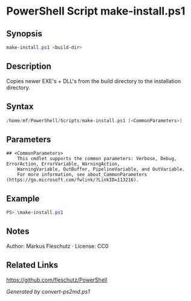 # PowerShell Script make-install.ps1

## Synopsis
```powershell
make-install.ps1 <build-dir>
```

## Description
Copies newer EXE's + DLL's from the build directory to the installation directory.

## Syntax
```powershell
/home/mf/PowerShell/Scripts/make-install.ps1 [<CommonParameters>]
```

## Parameters

```
## <CommonParameters>
    This cmdlet supports the common parameters: Verbose, Debug, ErrorAction, ErrorVariable, WarningAction, 
    WarningVariable, OutBuffer, PipelineVariable, and OutVariable.
    For more information, see about_CommonParameters (https://go.microsoft.com/fwlink/?LinkID=113216).
```

## Example
```powershell
PS>.\make-install.ps1
```


## Notes
Author: Markus Fleschutz · License: CC0

## Related Links
https://github.com/fleschutz/PowerShell

*Generated by convert-ps2md.ps1*
